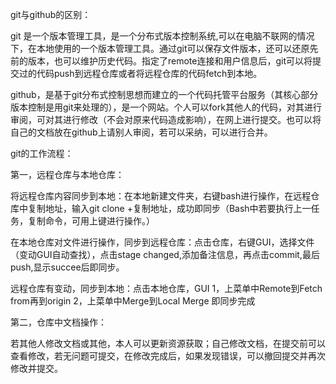 git与github的区别：

git 是一个版本管理工具，是一个分布式版本控制系统,可以在电脑不联网的情况下，在本地使用的一个版本管理工具。通过git可以保存文件版本，还可以还原先前的版本，也可以维护历史代码。指定了remote连接和用户信息后，git可以将提交过的代码push到远程仓库或者将远程仓库的代码fetch到本地。

github，是基于git分布式控制思想而建立的一个代码托管平台服务（其核心部分版本控制是用git来处理的），是一个网站。个人可以fork其他人的代码，对其进行审阅，可对其进行修改（不会对原来代码造成影响），在网上进行提交。也可以将自己的文档放在github上请别人审阅，若可以采纳，可以进行合并。



git的工作流程：

第一，远程仓库与本地仓库：

将远程仓库内容同步到本地：在本地新建文件夹，右键bash进行操作，在远程仓库中复制地址，输入git clone +复制地址，成功即同步（Bash中若要执行上一任务，复制命令，可用上键进行操作。）

在本地仓库对文件进行操作，同步到远程仓库：点击仓库，右键GUI，选择文件（变动GUI自动查找），点击stage changed,添加备注信息，再点击commit,最后push,显示succee后即同步。

远程仓库有变动，同步到本地：点击本地仓库，GUI
1，上菜单中Remote到Fetch from再到origin
2，上菜单中Merge到Local Merge
即同步完成

第二，仓库中文档操作：

若其他人修改文档或其他，本人可以更新资源获取；自己修改文档，在提交前可以查看修改，若无问题可提交，在修改完成后，如果发现错误，可以撤回提交并再次修改并提交。
